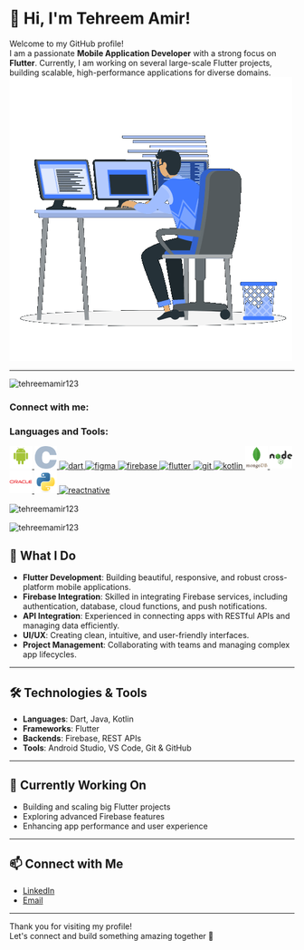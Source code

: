 
# 👋 Hi, I'm Tehreem Amir!
Welcome to my GitHub profile!  
I am a passionate **Mobile Application Developer** with a strong focus on **Flutter**. Currently, I am working on several large-scale Flutter projects, building scalable, high-performance applications for diverse domains.
![alt-text](https://github.com/tehreemamir123/tehreemamir123/blob/6d63c5f0bef8b99b0d2fa6f036b58a3941df778d/229223263-cf2e4b07-2615-4f87-9c38-e37600f8381a.gif)

---
<p align="left"> <img src="https://komarev.com/ghpvc/?username=tehreemamir123&label=Profile%20views&color=0e75b6&style=flat" alt="tehreemamir123" /> </p>

<h3 align="left">Connect with me:</h3>
<p align="left">
</p>

<h3 align="left">Languages and Tools:</h3>
<p align="left"> <a href="https://developer.android.com" target="_blank" rel="noreferrer"> <img src="https://raw.githubusercontent.com/devicons/devicon/master/icons/android/android-original-wordmark.svg" alt="android" width="40" height="40"/> </a> <a href="https://www.cprogramming.com/" target="_blank" rel="noreferrer"> <img src="https://raw.githubusercontent.com/devicons/devicon/master/icons/c/c-original.svg" alt="c" width="40" height="40"/> </a> <a href="https://dart.dev" target="_blank" rel="noreferrer"> <img src="https://www.vectorlogo.zone/logos/dartlang/dartlang-icon.svg" alt="dart" width="40" height="40"/> </a> <a href="https://www.figma.com/" target="_blank" rel="noreferrer"> <img src="https://www.vectorlogo.zone/logos/figma/figma-icon.svg" alt="figma" width="40" height="40"/> </a> <a href="https://firebase.google.com/" target="_blank" rel="noreferrer"> <img src="https://www.vectorlogo.zone/logos/firebase/firebase-icon.svg" alt="firebase" width="40" height="40"/> </a> <a href="https://flutter.dev" target="_blank" rel="noreferrer"> <img src="https://www.vectorlogo.zone/logos/flutterio/flutterio-icon.svg" alt="flutter" width="40" height="40"/> </a> <a href="https://git-scm.com/" target="_blank" rel="noreferrer"> <img src="https://www.vectorlogo.zone/logos/git-scm/git-scm-icon.svg" alt="git" width="40" height="40"/> </a> <a href="https://kotlinlang.org" target="_blank" rel="noreferrer"> <img src="https://www.vectorlogo.zone/logos/kotlinlang/kotlinlang-icon.svg" alt="kotlin" width="40" height="40"/> </a> <a href="https://www.mongodb.com/" target="_blank" rel="noreferrer"> <img src="https://raw.githubusercontent.com/devicons/devicon/master/icons/mongodb/mongodb-original-wordmark.svg" alt="mongodb" width="40" height="40"/> </a> <a href="https://nodejs.org" target="_blank" rel="noreferrer"> <img src="https://raw.githubusercontent.com/devicons/devicon/master/icons/nodejs/nodejs-original-wordmark.svg" alt="nodejs" width="40" height="40"/> </a> <a href="https://www.oracle.com/" target="_blank" rel="noreferrer"> <img src="https://raw.githubusercontent.com/devicons/devicon/master/icons/oracle/oracle-original.svg" alt="oracle" width="40" height="40"/> </a> <a href="https://www.python.org" target="_blank" rel="noreferrer"> <img src="https://raw.githubusercontent.com/devicons/devicon/master/icons/python/python-original.svg" alt="python" width="40" height="40"/> </a> <a href="https://reactnative.dev/" target="_blank" rel="noreferrer"> <img src="https://reactnative.dev/img/header_logo.svg" alt="reactnative" width="40" height="40"/> </a> </p>

<p><img align="center" src="https://github-readme-stats.vercel.app/api/top-langs?username=tehreemamir123&show_icons=true&locale=en&layout=compact" alt="tehreemamir123" /></p>

<p><img align="center" src="https://github-readme-streak-stats.herokuapp.com/?user=tehreemamir123&" alt="tehreemamir123" /></p>


## 🚀 What I Do
- **Flutter Development**: Building beautiful, responsive, and robust cross-platform mobile applications.
- **Firebase Integration**: Skilled in integrating Firebase services, including authentication, database, cloud functions, and push notifications.
- **API Integration**: Experienced in connecting apps with RESTful APIs and managing data efficiently.
- **UI/UX**: Creating clean, intuitive, and user-friendly interfaces.
- **Project Management**: Collaborating with teams and managing complex app lifecycles.
---
## 🛠️ Technologies & Tools
- **Languages**: Dart, Java, Kotlin
- **Frameworks**: Flutter
- **Backends**: Firebase, REST APIs
- **Tools**: Android Studio, VS Code, Git & GitHub
---
## 🌱 Currently Working On
- Building and scaling big Flutter projects
- Exploring advanced Firebase features
- Enhancing app performance and user experience
---
## 📫 Connect with Me

- [LinkedIn](https://www.linkedin.com/in/tehreem-amir-967443313)
- [Email](mailto:tehreemamir09@gmail.com)
---
Thank you for visiting my profile!  
Let's connect and build something amazing together 🚀
